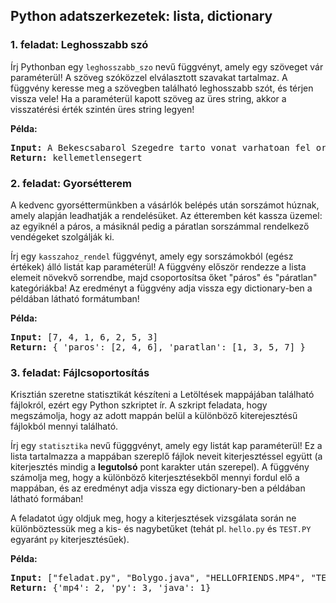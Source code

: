 <style>
	h1:first-of-type { display: none; }
</style> 

# Szkriptnyelvek - 3. gyakorló feladatsor

## Python adatszerkezetek: lista, dictionary


### 1. feladat: Leghosszabb szó

Írj Pythonban egy `leghosszabb_szo` nevű függvényt, amely egy szöveget vár paraméterül! A szöveg szóközzel elválasztott szavakat tartalmaz. A függvény keresse meg a szövegben található leghosszabb szót, és térjen vissza vele! Ha a paraméterül kapott szöveg az üres string, akkor a visszatérési érték szintén üres string legyen!

**Példa:**

<pre>
<b>Input:</b> A Bekescsabarol Szegedre tarto vonat varhatoan fel orat kesik. Az okozott kellemetlensegert szives elnezesuket kerjuk.
<b>Return:</b> kellemetlensegert           
</pre>


### 2. feladat: Gyorsétterem

A kedvenc gyorséttermünkben a vásárlók belépés után sorszámot húznak, amely alapján leadhatják a rendelésüket. Az étteremben két kassza üzemel: az egyiknél a páros, a másiknál pedig a páratlan sorszámmal rendelkező vendégeket szolgálják ki.

Írj egy `kasszahoz_rendel` függvényt, amely egy sorszámokból (egész értékek) álló listát kap paraméterül! A függvény először rendezze a lista elemeit növekvő sorrendbe, majd csoportosítsa őket "páros" és "páratlan" kategóriákba! Az eredményt a függvény adja vissza egy dictionary-ben a példában látható formátumban!

**Példa:**

<pre>
<b>Input:</b> [7, 4, 1, 6, 2, 5, 3]
<b>Return:</b> { 'paros': [2, 4, 6], 'paratlan': [1, 3, 5, 7] }
</pre>


### 3. feladat: Fájlcsoportosítás

Krisztián szeretne statisztikát készíteni a Letöltések mappájában található fájlokról, ezért egy Python szkriptet ír. A szkript feladata, hogy megszámolja, hogy az adott mappán belül a különböző kiterejesztésű fájlokból mennyi található.

Írj egy `statisztika` nevű függgvényt, amely egy listát kap paraméterül! Ez a lista tartalmazza a mappában szereplő fájlok neveit kiterjesztéssel együtt (a kiterjesztés mindig a **legutolsó** pont karakter után szerepel). A függvény számolja meg, hogy a különböző kiterjesztésekből mennyi fordul elő a mappában, és az eredményt adja vissza egy dictionary-ben a példában látható formában! 

A feladatot úgy oldjuk meg, hogy a kiterjesztések vizsgálata során ne különböztessük meg a kis- és nagybetűket (tehát pl. `hello.py` és `TEST.PY` egyaránt `py` kiterjesztésűek).

**Példa:**

<pre>
<b>Input:</b> ["feladat.py", "Bolygo.java", "HELLOFRIENDS.MP4", "TEST.PY", "biro.gib.maxpont.py", "russian-driving-fails.mp4"]
<b>Return:</b> {'mp4': 2, 'py': 3, 'java': 1}        
</pre>